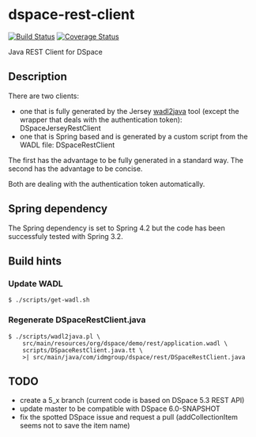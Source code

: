 # dspace-rest-client


[![Build Status](https://travis-ci.org/idmgroup/dspace-rest-client.svg?branch=master)](https://travis-ci.org/idmgroup/dspace-rest-client) [![Coverage Status](https://coveralls.io/repos/idmgroup/dspace-rest-client/badge.svg?branch=master&service=github)](https://coveralls.io/github/idmgroup/dspace-rest-client?branch=master)

Java REST Client for DSpace

## Description

There are two clients:

* one that is fully generated by the Jersey [wadl2java](https://wadl.java.net/wadl2java.html) tool
(except the wrapper that deals with the authentication token): DSpaceJerseyRestClient
* one that is Spring based and is generated by a custom script from the WADL file: DSpaceRestClient

The first has the advantage to be fully generated in a standard way. The second has the advantage to be concise.

Both are dealing with the authentication token automatically.

## Spring dependency

The Spring dependency is set to Spring 4.2 but the code has been successfuly tested with Spring 3.2.

## Build hints

### Update WADL

```
$ ./scripts/get-wadl.sh
```


### Regenerate DSpaceRestClient.java

```
$ ./scripts/wadl2java.pl \
    src/main/resources/org/dspace/demo/rest/application.wadl \
    scripts/DSpaceRestClient.java.tt \
    >| src/main/java/com/idmgroup/dspace/rest/DSpaceRestClient.java
```

## TODO

* create a 5_x branch (current code is based on DSpace 5.3 REST API)
* update master to be compatible with DSpace 6.0-SNAPSHOT
* fix the spotted DSpace issue and request a pull (addCollectionItem seems not to save the item name)

